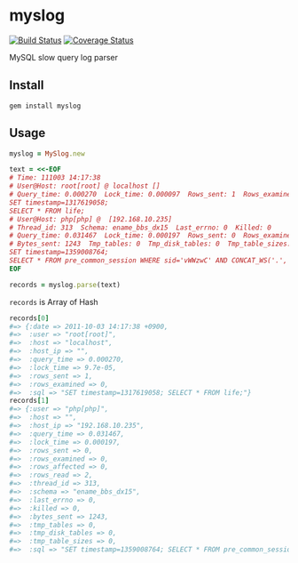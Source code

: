 myslog
======

[![Build Status](https://travis-ci.org/yuku-t/myslog.svg?branch=master)](https://travis-ci.org/yuku-t/myslog) [![Coverage Status](https://coveralls.io/repos/yuku-t/myslog/badge.svg)](https://coveralls.io/r/yuku-t/myslog)

MySQL slow query log parser

Install
-------

```
gem install myslog
```

Usage
-----

```ruby
myslog = MySlog.new

text = <<-EOF
# Time: 111003 14:17:38
# User@Host: root[root] @ localhost []
# Query_time: 0.000270  Lock_time: 0.000097  Rows_sent: 1  Rows_examined: 0
SET timestamp=1317619058;
SELECT * FROM life;
# User@Host: php[php] @  [192.168.10.235]
# Thread_id: 313  Schema: ename_bbs_dx15  Last_errno: 0  Killed: 0
# Query_time: 0.031467  Lock_time: 0.000197  Rows_sent: 0  Rows_examined: 0  Rows_affected: 0  Rows_read: 2
# Bytes_sent: 1243  Tmp_tables: 0  Tmp_disk_tables: 0  Tmp_table_sizes: 0
SET timestamp=1359008764;
SELECT * FROM pre_common_session WHERE sid='vWWzwC' AND CONCAT_WS('.', ip1,ip2,ip3,ip4)='192.168.200.57';
EOF

records = myslog.parse(text)
```

`records` is Array of Hash

```ruby
records[0]
#=> {:date => 2011-10-03 14:17:38 +0900,
#=>  :user => "root[root]",
#=>  :host => "localhost",
#=>  :host_ip => "",
#=>  :query_time => 0.000270,
#=>  :lock_time => 9.7e-05,
#=>  :rows_sent => 1,
#=>  :rows_examined => 0,
#=>  :sql => "SET timestamp=1317619058; SELECT * FROM life;"}
records[1]
#=> {:user => "php[php]",
#=>  :host => "",
#=>  :host_ip => "192.168.10.235",
#=>  :query_time => 0.031467,
#=>  :lock_time => 0.000197,
#=>  :rows_sent => 0,
#=>  :rows_examined => 0,
#=>  :rows_affected => 0,
#=>  :rows_read => 2,
#=>  :thread_id => 313,
#=>  :schema => "ename_bbs_dx15",
#=>  :last_errno => 0,
#=>  :killed => 0,
#=>  :bytes_sent => 1243,
#=>  :tmp_tables => 0,
#=>  :tmp_disk_tables => 0,
#=>  :tmp_table_sizes => 0,
#=>  :sql => "SET timestamp=1359008764; SELECT * FROM pre_common_session WHERE sid='vWWzwC' AND CONCAT_WS('.', ip1,ip2,ip3,ip4)='192.168.200.57';"}
```
